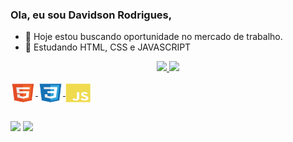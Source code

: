 ### Ola, eu sou Davidson Rodrigues,

- 🔭 Hoje estou buscando oportunidade no mercado de trabalho.
- 🌱 Estudando HTML, CSS e JAVASCRIPT

<div align="center">
  <a href="https://github.com/DavidsonRB">
  <img height="180em" src="https://github-readme-stats.vercel.app/api?username=DavidsonRB&show_icons=true&theme=dracula&include_all_commits=true&count_private=true"/>
  <img height="180em" src="https://github-readme-stats.vercel.app/api/top-langs/?username=DavidsonRB&layout=compact&langs_count=7&theme=dracula"/>
</div>
  <div style="display: inline_block"><br>
  <img align="center" alt="Davi-HTML" height="30" width="40" src="https://raw.githubusercontent.com/devicons/devicon/master/icons/html5/html5-original.svg">
  <img align="center" alt="Davi-CSS" height="30" width="40" src="https://raw.githubusercontent.com/devicons/devicon/master/icons/css3/css3-original.svg">
  <img align="center" alt="Davi-Js" height="30" width="40" src="https://raw.githubusercontent.com/devicons/devicon/master/icons/javascript/javascript-plain.svg">

  <!-- <img align="right" alt="nomeaqui" height="150" style="border-radius:50px;" src=" "> -->
</div>

##  
  
<div> 
<a href = "mailto:davidson.rb100@gmail.com"><img src="https://img.shields.io/badge/-Gmail-%23333?style=for-the-badge&logo=gmail&logoColor=white" target="_blank"></a>
<a href="https://www.linkedin.com/in/davidson-rodrigues-bbb608190" target="_blank"><img src="https://img.shields.io/badge/-LinkedIn-%230077B5?style=for-the-badge&logo=linkedin&logoColor=white" target="_blank"></a> 
 
</div>
